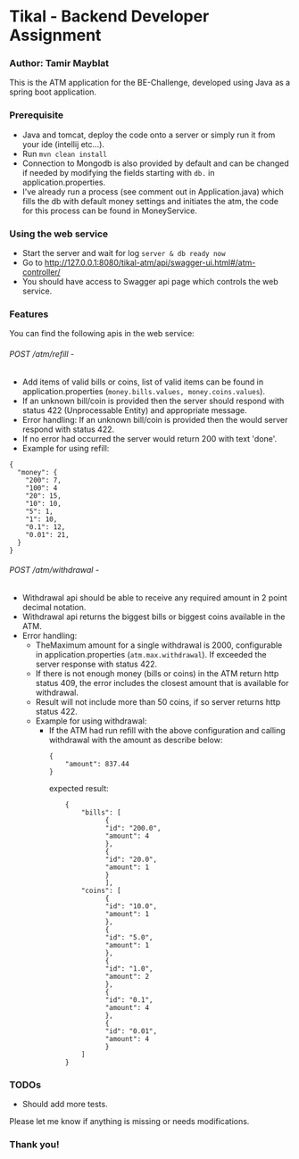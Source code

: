 # Tikal - Backend Developer Assignment
### Author: Tamir Mayblat

This is the ATM application for the BE-Challenge, developed using Java as a spring boot application.

### Prerequisite
* Java and tomcat, deploy the code onto a server or simply run it from your ide (intellij etc...).
* Run ```mvn clean install```
* Connection to Mongodb is also provided by default and can be changed if needed by modifying the fields starting with ```db.``` in application.properties.
* I've already run a process (see comment out in Application.java) which fills the db with default money settings and initiates the atm, the code for this process can be found in MoneyService.

### Using the web service
* Start the server and wait for log ```server & db ready now```
* Go to http://127.0.0.1:8080/tikal-atm/api/swagger-ui.html#/atm-controller/
* You should have access to Swagger api page which controls the web service.

### Features
You can find the following apis in the web service:

###### POST /atm/refill -
* Add items of valid bills or coins, list of valid items can be found in application.properties (```money.bills.values, money.coins.values```).
* If an unknown bill/coin is provided then the server should respond with status 422 (Unprocessable Entity) and appropriate message.
* Error handling: If an unknown bill/coin is provided then the would server respond with status 422.
* If no error had occurred the server would return 200 with text 'done'.
* Example for using refill:
```
{
  "money": {
    "200": 7,
    "100": 4
    "20": 15,
    "10": 10,
    "5": 1,
    "1": 10,
    "0.1": 12,
    "0.01": 21,
  }
}
```

###### POST /atm/withdrawal -
* Withdrawal api should be able to receive any required amount in 2 point decimal notation.
* Withdrawal api returns the biggest bills or biggest coins available in the ATM.
* Error handling: 
  * TheMaximum amount for a single withdrawal is 2000, configurable in application.properties (```atm.max.withdrawal```). If exceeded the server response with status 422.
  * If there is not enough money (bills or coins) in the ATM return http status 409, the error includes the closest amount that is available for withdrawal.
  * Result will not include more than 50 coins, if so server returns http status 422.
  * Example for using withdrawal:
    * If the ATM had run refill with the above configuration and calling withdrawal with the amount as describe below:
      ```
      {
          "amount": 837.44
      }
      ```
      expected result: 
      ```
          {
              "bills": [
                    {
                    "id": "200.0",
                    "amount": 4
                    },
                    {
                    "id": "20.0",
                    "amount": 1
                    }
                    ],
              "coins": [
                    {
                    "id": "10.0",
                    "amount": 1
                    },
                    {
                    "id": "5.0",
                    "amount": 1
                    },
                    {
                    "id": "1.0",
                    "amount": 2
                    },
                    {
                    "id": "0.1",
                    "amount": 4
                    },
                    {
                    "id": "0.01",
                    "amount": 4
                    }
              ]
          }
      ```
    

### TODOs
* Should add more tests.

Please let me know if anything is missing or needs modifications.
### Thank you!
